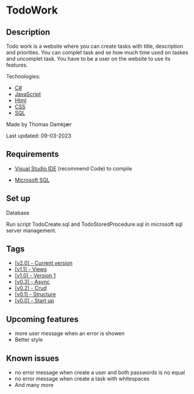 # TodoWork

## Description

Todo work is a website where you can create tasks with title, description and priorities. You can complet task and se how much time used on taskes and uncomplet task. You have to be a user on the website to use its features.

Technologies: 
* <a href="https://learn.microsoft.com/en-us/dotnet/csharp/" target="_blank">C#</a>
* <a href="https://www.javascript.com/" target="_blank">JavaScript</a>
* <a href="https://html.com/" target="_blank">Html</a>
* <a href="https://www.w3schools.com/css/" target="_blank">CSS</a>
* <a href="https://www.microsoft.com/en-us/sql-server/sql-server-downloads" target="_blank">SQL</a>

Made by Thomas Damkjær

Last updated: 09-03-2023

## Requirements

* <a href="https://code.visualstudio.com/" target="_blank">Visual Studio IDE</a> (recommend Code) to compile

* <a href="https://www.microsoft.com/en-us/sql-server/sql-server-downloads" target="_blank">Microsoft SQL</a>

## Set up

Database

Run script TodoCreate.sql and TodoStoredProcedure.sql in microsoft sql server management.

## Tags
* <a href="https://github.com/ProKrillz/TodoWork/releases/tag/v2">[v2.0] - Current version</a>
* <a href="https://github.com/ProKrillz/TodoWork/releases/tag/v1.1">[v1.1] - Views</a>
* <a href="https://github.com/ProKrillz/TodoWork/releases/tag/v1">[v1.0] - Version 1</a>
* <a href="https://github.com/ProKrillz/TodoWork/releases/tag/v0.3">[v0.3] - Async</a>
* <a href="https://github.com/ProKrillz/TodoWork/releases/tag/v0.2">[v0.2] - Crud</a>
* <a href="https://github.com/ProKrillz/TodoWork/releases/tag/v0.1">[v0.1] - Structure</a>
* <a href="https://github.com/ProKrillz/TodoWork/releases/tag/v0">[v0.0] - Start up</a>

## Upcoming features

* more user message when an error is showen
* Better style

## Known issues

* no error message when create a user and both passwords is no equal
*  no error message when create a task with whitespaces 
* And many more
